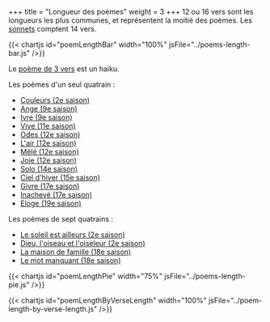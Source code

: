 +++
title = "Longueur des poèmes"
weight = 3
+++
12 ou 16 vers sont les longueurs les plus communes, et représentent la moitié des poèmes. Les [sonnets](/tags/sonnet) comptent 14 vers.

{{< chartjs id="poemLengthBar" width="100%" jsFile="../poems-length-bar.js" />}}

Le [poème de 3 vers](../../seasons/16_seizieme_saison/haiku/) est un haiku.

Les poèmes d'un seul quatrain :

- [Couleurs (2e saison)](../seasons/2_deuxieme_saison/couleurs)
- [Ange (9e saison)](../seasons/9_neuvieme_saison/ange)
- [Ivre (9e saison)](../seasons/9_neuvieme_saison/ivre)
- [Vive (11e saison)](../seasons/11_onzieme_saison/vive)
- [Odes (12e saison)](../seasons/12_douzieme_saison/odes)
- [L'air (12e saison)](../seasons/12_douzieme_saison/l_air)
- [Mêlé (12e saison)](../seasons/12_douzieme_saison/mele)
- [Joie (12e saison)](../seasons/12_douzieme_saison/joie)
- [Solo (14e saison)](../seasons/14_quatorzieme_saison/solo)
- [Ciel d'hiver (15e saison)](../seasons/15_quinzieme_saison/ciel_d_hiver)
- [Givre (17e saison)](../seasons/17_dix_septieme_saison/givre)
- [Inachevé (17e saison)](../seasons/17_dix_septieme_saison/inacheve)
- [Eloge (19e saison)](../seasons/19_dix_neuvieme_saison/eloge)

Les poèmes de sept quatrains :

- [Le soleil est ailleurs (2e saison)](../seasons/2_deuxieme_saison/le_soleil_est_ailleurs)
- [Dieu, l'oiseau et l'oiseleur (2e saison)](../seasons/2_deuxieme_saison/dieu_l_oiseau_et_l_oiseleur)
- [La maison de famille (18e saison)](../seasons/18_dix_huitieme_saison/la_maison_de_famille) 
- [Le mot manquant (18e saison)](../seasons/18_dix_huitieme_saison/le_mot_manquant) 

{{< chartjs id="poemLengthPie" width="75%" jsFile="../poems-length-pie.js" />}}

{{< chartjs id="poemLengthByVerseLength" width="100%" jsFile="../poem-length-by-verse-length.js" />}}